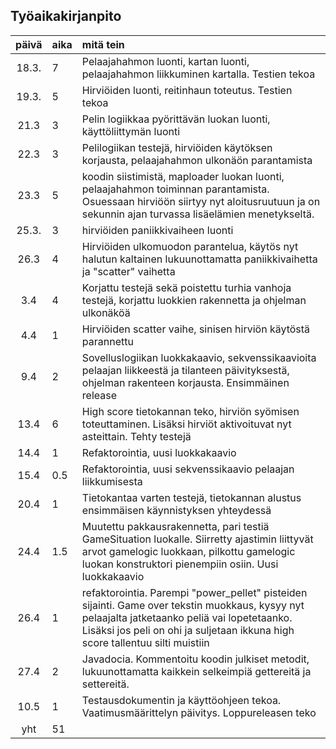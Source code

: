 ## Työaikakirjanpito
| päivä | aika | mitä tein  |
| :----:|:-----| :-----|
| 18.3. | 7   | Pelaajahahmon luonti, kartan luonti, pelaajahahmon liikkuminen kartalla. Testien tekoa|
| 19.3. |5   | Hirviöiden luonti, reitinhaun toteutus. Testien tekoa |
| 21.3 | 3    | Pelin logiikkaa pyörittävän luokan luonti, käyttöliittymän luonti|
| 22.3  | 3    | Pelilogiikan testejä, hirviöiden käytöksen korjausta, pelaajahahmon ulkonäön parantamista|
| 23.3  | 5   | koodin siistimistä, maploader luokan luonti, pelaajahahmon toiminnan parantamista. Osuessaan hirviöön siirtyy nyt aloitusruutuun ja on sekunnin ajan turvassa lisäelämien menetykseltä. |
| 25.3. | 3    | hirviöiden paniikkivaiheen luonti |
| 26.3  | 4    | Hirviöiden ulkomuodon parantelua, käytös nyt halutun kaltainen lukuunottamatta paniikkivaihetta ja "scatter" vaihetta|
| 3.4 | 4 | Korjattu testejä sekä poistettu turhia vanhoja testejä, korjattu luokkien rakennetta ja ohjelman ulkonäköä |
| 4.4 | 1 | Hirviöiden scatter vaihe, sinisen hirviön käytöstä parannettu |
| 9.4 | 2 | Sovelluslogiikan luokkakaavio, sekvenssikaavioita pelaajan liikkeestä ja tilanteen päivityksestä, ohjelman rakenteen korjausta. Ensimmäinen release |
| 13.4 | 6 | High score tietokannan teko, hirviön syömisen toteuttaminen. Lisäksi hirviöt aktivoituvat nyt asteittain. Tehty testejä  |
| 14.4 | 1 | Refaktorointia, uusi luokkakaavio |
| 15.4 | 0.5 | Refaktorointia, uusi sekvenssikaavio pelaajan liikkumisesta|
| 20.4 | 1 | Tietokantaa varten testejä, tietokannan alustus ensimmäisen käynnistyksen yhteydessä|
| 24.4 | 1.5 | Muutettu pakkausrakennetta, pari testiä GameSituation luokalle. Siirretty ajastimin liittyvät arvot gamelogic luokkaan, pilkottu gamelogic luokan konstruktori pienempiin osiin. Uusi luokkakaavio |
| 26.4 | 1 | refaktorointia. Parempi "power_pellet" pisteiden sijainti. Game over tekstin muokkaus, kysyy nyt pelaajalta jatketaanko peliä vai lopetetaanko. Lisäksi jos peli on ohi ja suljetaan ikkuna high score tallentuu silti muistiin  |
| 27.4 | 2 | Javadocia. Kommentoitu koodin julkiset metodit, lukuunottamatta kaikkein selkeimpiä gettereitä ja settereitä.  |
| 10.5 | 1 | Testausdokumentin ja käyttöohjeen tekoa. Vaatimusmäärittelyn päivitys. Loppureleasen teko |
| yht   | 51  | | 
